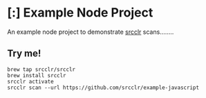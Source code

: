 # [:] Example Node Project

An example node project to demonstrate [srcclr](https://www.srcclr.com) scans........

## Try me!

```
brew tap srcclr/srcclr
brew install srcclr
srcclr activate
srcclr scan --url https://github.com/srcclr/example-javascript
```
